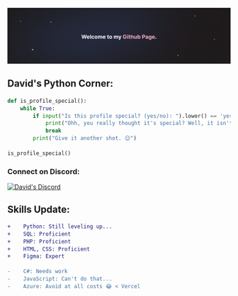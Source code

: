 ![David's Banner](/img/banner.png)

## David's Python Corner:
```python
def is_profile_special():
    while True:
        if input("Is this profile special? (yes/no): ").lower() == 'yes':
            print("Ohh, you really thought it's special? Well, it isn't... or is it? 🤔")
            break
        print("Give it another shot. 😉")

is_profile_special()
```

### Connect on Discord:
[![David's Discord](https://lanyard.cnrad.dev/api/828936480952942593?theme=dark&bg=2A2840)](https://discord.com/users/828936480952942593)

## Skills Update:
```diff
+    Python: Still leveling up...
+    SQL: Proficient
+    PHP: Proficient
+    HTML, CSS: Proficient
+    Figma: Expert

-    C#: Needs work
-    JavaScript: Can't do that... 
-    Azure: Avoid at all costs 😂 < Vercel
```
